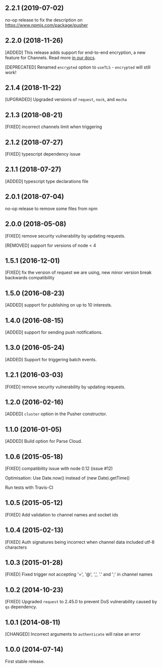 ## 2.2.1 (2019-07-02)

no-op release to fix the description on https://www.npmjs.com/package/pusher

## 2.2.0 (2018-11-26)

[ADDED] This release adds support for end-to-end encryption, a new feature for Channels. Read more [in our docs](https://pusher.com/docs/client_api_guide/client_encrypted_channels).

[DEPRECATED] Renamed `encrypted` option to `useTLS` - `encrypted` will still work!

## 2.1.4 (2018-11-22)

[UPGRADED] Upgraded versions of `request`, `nock`, and `mocha`

## 2.1.3 (2018-08-21)

[FIXED] incorrect channels limit when triggering

## 2.1.2 (2018-07-27)

[FIXED] typescript dependency issue

## 2.1.1 (2018-07-27)

[ADDED] typescript type declarations file

## 2.0.1 (2018-07-04)

no-op release to remove some files from npm

## 2.0.0 (2018-05-08)

[FIXED] remove security vulnerability by updating requests.

[REMOVED] support for versions of node < 4

## 1.5.1 (2016-12-01)

[FIXED] fix the version of request we are using, new minor version break backwards compatibility

## 1.5.0 (2016-08-23)

[ADDED] support for publishing on up to 10 interests.

## 1.4.0 (2016-08-15)

[ADDED] support for sending push notifications.

## 1.3.0 (2016-05-24)

[ADDED] Support for triggering batch events.

## 1.2.1 (2016-03-03)

[FIXED] remove security vulnerability by updating requests.

## 1.2.0 (2016-02-16)

[ADDED] `cluster` option in the Pusher constructor.

## 1.1.0 (2016-01-05)

[ADDED] Build option for Parse Cloud.

## 1.0.6 (2015-05-18)

[FIXED] compatibility issue with node 0.12 (issue #12)

Optimisation: Use Date.now() instead of (new Date).getTime()

Run tests with Travis-CI

## 1.0.5 (2015-05-12)

[FIXED] Add validation to channel names and socket ids

## 1.0.4 (2015-02-13)

[FIXED] Auth signatures being incorrect when channel data included utf-8 characters

## 1.0.3 (2015-01-28)

[FIXED] Fixed trigger not accepting '=', '@', ',', '.' and ';' in channel names

## 1.0.2 (2014-10-23)

[FIXED] Upgraded `request` to 2.45.0 to prevent DoS vulnerability caused by `qs` dependency.

## 1.0.1 (2014-08-11)

[CHANGED] Incorrect arguments to `authenticate` will raise an error

## 1.0.0 (2014-07-14)

First stable release.
